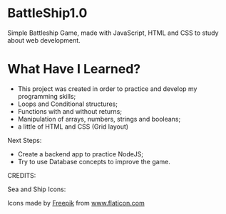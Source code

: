 # BattleShip1.0
Simple Battleship Game, made with JavaScript, HTML and CSS to study about web development. 

# What Have I Learned?

* This project was created in order to practice and develop my programming skills;
* Loops and Conditional structures;
* Functions with and without returns;
* Manipulation of arrays, numbers, strings and booleans;
* a little of HTML and CSS (Grid layout)


Next Steps:
* Create a backend app to practice NodeJS;
* Try to use Database concepts to improve the game.


CREDITS:

Sea and Ship Icons:
<div>Icons made by <a href="https://www.freepik.com" title="Freepik">Freepik</a> from <a href="https://www.flaticon.com/" title="Flaticon">www.flaticon.com</a></div>

